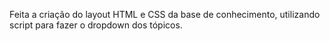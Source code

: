 Feita a criação do layout HTML e CSS da base de conhecimento, utilizando script para fazer o dropdown dos tópicos.